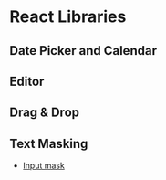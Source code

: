 # React Libraries

## Date Picker and Calendar

## Editor

## Drag & Drop

## Text Masking

* [Input mask](https://text-mask.github.io/text-mask/)